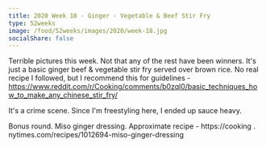 ```yaml
---
title: 2020 Week 18 - Ginger - Vegetable & Beef Stir Fry
type: 52weeks
image: /food/52weeks/images/2020/week-18.jpg
socialShare: false
---
```


Terrible pictures this week.  Not that any of the rest have been winners.
It's just a basic ginger beef & vegetable stir fry served over brown rice. No real recipe I followed, but I recommend this for guidelines - https://www.reddit.com/r/Cooking/comments/b0zql0/basic_techniques_how_to_make_any_chinese_stir_fry/

It's a crime scene.  Since I'm freestyling here, I ended up sauce heavy.

Bonus round. Miso ginger dressing.
Approximate recipe - https://cooking . nytimes.com/recipes/1012694-miso-ginger-dressing
